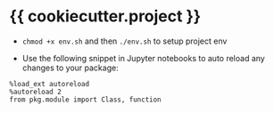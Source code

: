 # {{ cookiecutter.project }}

- `chmod +x env.sh` and then `./env.sh` to setup project env

- Use the following snippet in Jupyter notebooks to auto reload any changes to your package:

```
%load_ext autoreload
%autoreload 2
from pkg.module import Class, function
```